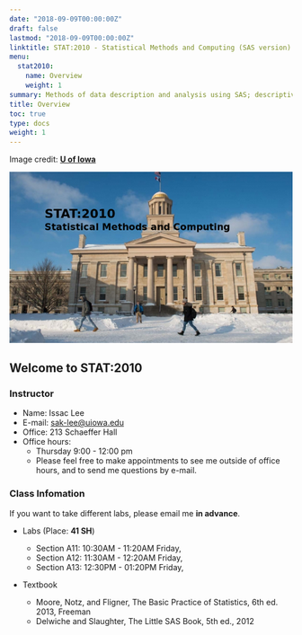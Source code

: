 ```yaml
---
date: "2018-09-09T00:00:00Z"
draft: false
lastmod: "2018-09-09T00:00:00Z"
linktitle: STAT:2010 - Statistical Methods and Computing (SAS version)
menu:
  stat2010: 
    name: Overview
    weight: 1
summary: Methods of data description and analysis using SAS; descriptive statistics, graphical presentation, estimation, hypothesis testing, sample size, power; emphasis on learning statistical methods and concepts through hands-on experience with real data.
title: Overview
toc: true
type: docs
weight: 1
---
```


Image credit: [**U of Iowa**](https://stat.uiowa.edu/sites/stat.uiowa.edu/files/styles/feature/public/field/image/home_page12_5.jpg?itok=kZHhEn5I)

![Image credit](stat2010.jpg) 


## Welcome to STAT:2010

### Instructor

- Name: Issac Lee
- E-mail: sak-lee@uiowa.edu
- Office: 213 Schaeffer Hall
- Office hours: 
  - Thursday 9:00 - 12:00 pm
  - Please feel free to make appointments to see me outside of office hours, and to send me questions by e-mail.

### Class Infomation

If you want to take different labs, please email me **in advance**.

- Labs (Place: **41 SH**)

  - Section A11: 10:30AM - 11:20AM Friday, 
  - Section A12: 11:30AM - 12:20AM Friday, 
  - Section A13: 12:30PM - 01:20PM Friday, 

- Textbook

  - Moore, Notz, and Fligner, The Basic Practice of Statistics, 6th ed. 2013, Freeman
  - Delwiche and Slaughter, The Little SAS Book, 5th ed., 2012

